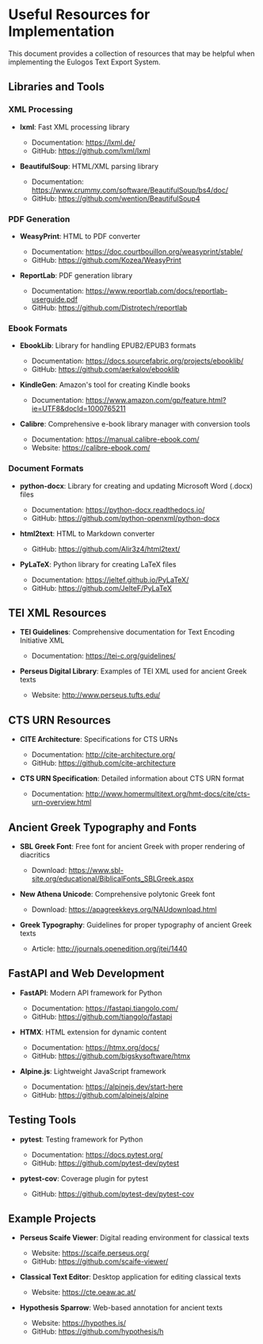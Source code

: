 # Useful Resources for Implementation

This document provides a collection of resources that may be helpful when implementing the Eulogos Text Export System.

## Libraries and Tools

### XML Processing

- **lxml**: Fast XML processing library
  - Documentation: https://lxml.de/
  - GitHub: https://github.com/lxml/lxml

- **BeautifulSoup**: HTML/XML parsing library
  - Documentation: https://www.crummy.com/software/BeautifulSoup/bs4/doc/
  - GitHub: https://github.com/wention/BeautifulSoup4

### PDF Generation

- **WeasyPrint**: HTML to PDF converter
  - Documentation: https://doc.courtbouillon.org/weasyprint/stable/
  - GitHub: https://github.com/Kozea/WeasyPrint

- **ReportLab**: PDF generation library
  - Documentation: https://www.reportlab.com/docs/reportlab-userguide.pdf
  - GitHub: https://github.com/Distrotech/reportlab

### Ebook Formats

- **EbookLib**: Library for handling EPUB2/EPUB3 formats
  - Documentation: https://docs.sourcefabric.org/projects/ebooklib/
  - GitHub: https://github.com/aerkalov/ebooklib

- **KindleGen**: Amazon's tool for creating Kindle books
  - Documentation: https://www.amazon.com/gp/feature.html?ie=UTF8&docId=1000765211

- **Calibre**: Comprehensive e-book library manager with conversion tools
  - Documentation: https://manual.calibre-ebook.com/
  - Website: https://calibre-ebook.com/

### Document Formats

- **python-docx**: Library for creating and updating Microsoft Word (.docx) files
  - Documentation: https://python-docx.readthedocs.io/
  - GitHub: https://github.com/python-openxml/python-docx

- **html2text**: HTML to Markdown converter
  - GitHub: https://github.com/Alir3z4/html2text/

- **PyLaTeX**: Python library for creating LaTeX files
  - Documentation: https://jeltef.github.io/PyLaTeX/
  - GitHub: https://github.com/JelteF/PyLaTeX

## TEI XML Resources

- **TEI Guidelines**: Comprehensive documentation for Text Encoding Initiative XML
  - Documentation: https://tei-c.org/guidelines/

- **Perseus Digital Library**: Examples of TEI XML used for ancient Greek texts
  - Website: http://www.perseus.tufts.edu/

## CTS URN Resources

- **CITE Architecture**: Specifications for CTS URNs
  - Documentation: http://cite-architecture.org/
  - GitHub: https://github.com/cite-architecture

- **CTS URN Specification**: Detailed information about CTS URN format
  - Documentation: http://www.homermultitext.org/hmt-docs/cite/cts-urn-overview.html

## Ancient Greek Typography and Fonts

- **SBL Greek Font**: Free font for ancient Greek with proper rendering of diacritics
  - Download: https://www.sbl-site.org/educational/BiblicalFonts_SBLGreek.aspx

- **New Athena Unicode**: Comprehensive polytonic Greek font
  - Download: https://apagreekkeys.org/NAUdownload.html

- **Greek Typography**: Guidelines for proper typography of ancient Greek texts
  - Article: http://journals.openedition.org/jtei/1440

## FastAPI and Web Development

- **FastAPI**: Modern API framework for Python
  - Documentation: https://fastapi.tiangolo.com/
  - GitHub: https://github.com/tiangolo/fastapi

- **HTMX**: HTML extension for dynamic content
  - Documentation: https://htmx.org/docs/
  - GitHub: https://github.com/bigskysoftware/htmx

- **Alpine.js**: Lightweight JavaScript framework
  - Documentation: https://alpinejs.dev/start-here
  - GitHub: https://github.com/alpinejs/alpine

## Testing Tools

- **pytest**: Testing framework for Python
  - Documentation: https://docs.pytest.org/
  - GitHub: https://github.com/pytest-dev/pytest

- **pytest-cov**: Coverage plugin for pytest
  - GitHub: https://github.com/pytest-dev/pytest-cov

## Example Projects

- **Perseus Scaife Viewer**: Digital reading environment for classical texts
  - Website: https://scaife.perseus.org/
  - GitHub: https://github.com/scaife-viewer/

- **Classical Text Editor**: Desktop application for editing classical texts
  - Website: https://cte.oeaw.ac.at/

- **Hypothesis Sparrow**: Web-based annotation for ancient texts
  - Website: https://hypothes.is/
  - GitHub: https://github.com/hypothesis/h
